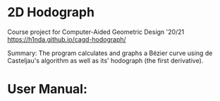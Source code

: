 # 2D Hodograph
Course project for Computer-Aided Geometric Design '20/21 
https://h1nda.github.io/cagd-hodograph/

Summary: The program calculates and graphs a Bézier curve using de Casteljau's algorithm as well as its' hodograph (the first derivative).

# User Manual:  
